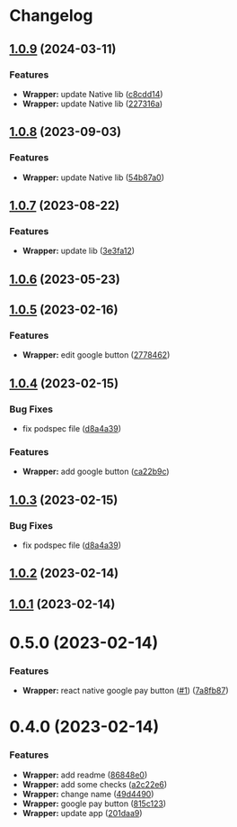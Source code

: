 # Changelog

## [1.0.9](https://github.com/Tap-Payments/TapGooglePayKit-ReactNative/compare/v1.0.8...v1.0.9) (2024-03-11)


### Features

* **Wrapper:** update Native lib ([c8cdd14](https://github.com/Tap-Payments/TapGooglePayKit-ReactNative/commit/c8cdd149efdd53347dae442bdfdcea4f4e8f9210))
* **Wrapper:** update Native lib ([227316a](https://github.com/Tap-Payments/TapGooglePayKit-ReactNative/commit/227316a2856ecbb1d66a6715c3d0891d044cbdba))

## [1.0.8](https://github.com/Tap-Payments/TapGooglePayKit-ReactNative/compare/v1.0.7...v1.0.8) (2023-09-03)


### Features

* **Wrapper:** update Native lib ([54b87a0](https://github.com/Tap-Payments/TapGooglePayKit-ReactNative/commit/54b87a0894b0425406703309d1d3befc1d95ac54))

## [1.0.7](https://github.com/Tap-Payments/TapGooglePayKit-ReactNative/compare/v1.0.6...v1.0.7) (2023-08-22)


### Features

* **Wrapper:** update lib ([3e3fa12](https://github.com/Tap-Payments/TapGooglePayKit-ReactNative/commit/3e3fa12ea4d04eb77835e944d0e30ce5e7fe1040))

## [1.0.6](https://github.com/Tap-Payments/TapGooglePayKit-ReactNative/compare/v1.0.5...v1.0.6) (2023-05-23)

## [1.0.5](https://github.com/Tap-Payments/TapGooglePayKit-ReactNative/compare/v1.0.4...v1.0.5) (2023-02-16)


### Features

* **Wrapper:** edit google button ([2778462](https://github.com/Tap-Payments/TapGooglePayKit-ReactNative/commit/27784626adc5b62744a7819c9477803aca569d91))

## [1.0.4](https://github.com/Tap-Payments/TapGooglePayKit-ReactNative/compare/v1.0.2...v1.0.4) (2023-02-15)


### Bug Fixes

* fix podspec file ([d8a4a39](https://github.com/Tap-Payments/TapGooglePayKit-ReactNative/commit/d8a4a395626eee363e952fbd3a2e34f597408030))


### Features

* **Wrapper:** add google button ([ca22b9c](https://github.com/Tap-Payments/TapGooglePayKit-ReactNative/commit/ca22b9c67956c39cfcf598788f1287e591fe9185))

## [1.0.3](https://github.com/Tap-Payments/TapGooglePayKit-ReactNative/compare/v1.0.2...v1.0.3) (2023-02-15)


### Bug Fixes

* fix podspec file ([d8a4a39](https://github.com/Tap-Payments/TapGooglePayKit-ReactNative/commit/d8a4a395626eee363e952fbd3a2e34f597408030))

## [1.0.2](https://github.com/Tap-Payments/TapGooglePayKit-ReactNative/compare/v1.0.1...v1.0.2) (2023-02-14)

## [1.0.1](https://github.com/Tap-Payments/TapGooglePayKit-ReactNative/compare/v0.5.0...v1.0.1) (2023-02-14)

# 0.5.0 (2023-02-14)


### Features

* **Wrapper:** react native google pay button ([#1](https://github.com/Tap-Payments/TapGooglePayKit-ReactNative/issues/1)) ([7a8fb87](https://github.com/Tap-Payments/TapGooglePayKit-ReactNative/commit/7a8fb87ea8decf4d5460603278b9def5ccdaa312))

# 0.4.0 (2023-02-14)


### Features

* **Wrapper:** add readme ([86848e0](https://github.com/Tap-Payments/TapGooglePayKit-ReactNative/commit/86848e076fee55889f059df70c6f8de5b33753c6))
* **Wrapper:** add some checks ([a2c22e6](https://github.com/Tap-Payments/TapGooglePayKit-ReactNative/commit/a2c22e6ba1f5e294600fb673e37976226edcdba1))
* **Wrapper:** change name ([49d4490](https://github.com/Tap-Payments/TapGooglePayKit-ReactNative/commit/49d4490861ab1fa5e42e1abc2fa9a5cf12e384f7))
* **Wrapper:** google pay button ([815c123](https://github.com/Tap-Payments/TapGooglePayKit-ReactNative/commit/815c123e1ff90565af1d52f44c7a0d2ddfe9effa))
* **Wrapper:** update app ([201daa9](https://github.com/Tap-Payments/TapGooglePayKit-ReactNative/commit/201daa9ebd1ad529d94120450cd8a33d460330d0))